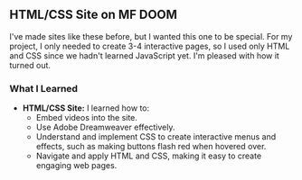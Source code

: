 ## HTML/CSS Site on MF DOOM

I've made sites like these before, but I wanted this one to be special. For my project, I only needed to create 3-4 interactive pages, so I used only HTML and CSS since we hadn't learned JavaScript yet. I'm pleased with how it turned out.

### What I Learned

- **HTML/CSS Site:** I learned how to:
  - Embed videos into the site.
  - Use Adobe Dreamweaver effectively.
  - Understand and implement CSS to create interactive menus and effects, such as making buttons flash red when hovered over.
  - Navigate and apply HTML and CSS, making it easy to create engaging web pages.
